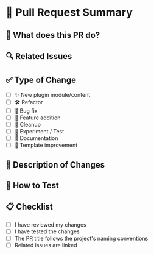 # 📝 Pull Request Summary

## 📌 What does this PR do?
<!-- Brief description of the changes to the plugin template -->

## 🔍 Related Issues
<!-- Reference any related issues: 
e.g., Closes #12, Addresses #34 
-->

## ✅ Type of Change
<!-- Check all that apply -->
- [ ] ✨ New plugin module/content
- [ ] 🛠 Refactor
- [ ] 🐛 Bug fix
- [ ] 🌟 Feature addition
- [ ] 🧹 Cleanup
- [ ] 🧪 Experiment / Test
- [ ] 🧭 Documentation
- [ ] 🎯 Template improvement

## 🧠 Description of Changes
<!-- Detailed description of what was added/changed and why -->

## 🔄 How to Test
<!-- Steps for testing the PR, if needed -->

## 📋 Checklist
<!-- Final checks before merging -->
- [ ] I have reviewed my changes
- [ ] I have tested the changes
- [ ] The PR title follows the project's naming conventions
- [ ] Related issues are linked
